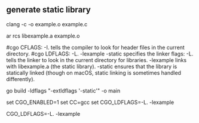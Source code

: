 ## generate static library

clang -c -o example.o example.c

ar rcs libexample.a example.o 


#cgo CFLAGS: -I. tells the compiler to look for header files in the current directory.
#cgo LDFLAGS: -L. -lexample -static specifies the linker flags:
-L. tells the linker to look in the current directory for libraries.
-lexample links with libexample.a (the static library).
-static ensures that the library is statically linked (though on macOS, static linking is sometimes handled differently).

go build -ldflags "-extldflags '-static'" -o main



set CGO_ENABLED=1
set CC=gcc
set CGO_LDFLAGS=-L. -lexample

CGO_LDFLAGS=-L. -lexample
